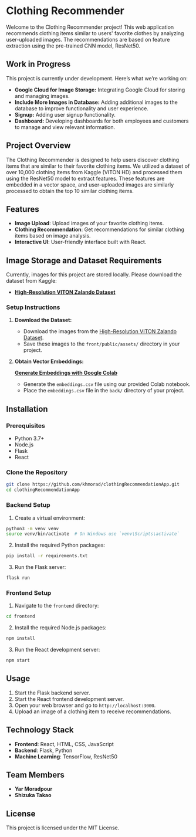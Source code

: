 
# Clothing Recommender

Welcome to the Clothing Recommender project! This web application recommends clothing items similar to users' favorite clothes by analyzing user-uploaded images. The recommendations are based on feature extraction using the pre-trained CNN model, ResNet50.

## Work in Progress

This project is currently under development. Here’s what we’re working on:

- **Google Cloud for Image Storage:** Integrating Google Cloud for storing and managing images.
- **Include More Images in Database:** Adding additional images to the database to improve functionality and user experience.
- **Signup:** Adding user signup functionality.
- **Dashboard:** Developing dashboards for both employees and customers to manage and view relevant information.

## Project Overview

The Clothing Recommender is designed to help users discover clothing items that are similar to their favorite clothing items. We utilized a dataset of over 10,000 clothing items from Kaggle (VITON HD) and processed them using the ResNet50 model to extract features. These features are embedded in a vector space, and user-uploaded images are similarly processed to obtain the top 10 similar clothing items.

## Features

- **Image Upload**: Upload images of your favorite clothing items.
- **Clothing Recommendation**: Get recommendations for similar clothing items based on image analysis.
- **Interactive UI**: User-friendly interface built with React.

## Image Storage and Dataset Requirements

Currently, images for this project are stored locally. Please download the dataset from Kaggle:

- **[High-Resolution VITON Zalando Dataset](https://www.kaggle.com/datasets/marquis03/high-resolution-viton-zalando-dataset)**

### Setup Instructions

1. **Download the Dataset:**

   - Download the images from the [High-Resolution VITON Zalando Dataset](https://www.kaggle.com/datasets/marquis03/high-resolution-viton-zalando-dataset).
   - Save these images to the `front/public/assets/` directory in your project.

2. **Obtain Vector Embeddings:**

   **[Generate Embeddings with Google Colab](https://colab.research.google.com/drive/1NaUW0ZwhezbDh7SIIM5MiTNEw7H-qNpB?usp=sharing)**

   - Generate the `embeddings.csv` file using our provided Colab notebook.
   - Place the `embeddings.csv` file in the `back/` directory of your project.

## Installation

### Prerequisites

- Python 3.7+
- Node.js
- Flask
- React

### Clone the Repository

```bash
git clone https://github.com/khmorad/clothingRecommendationApp.git
cd clothingRecommendationApp
```

### Backend Setup

1. Create a virtual environment:

```bash
python3 -m venv venv
source venv/bin/activate  # On Windows use `venv\Scripts\activate`
```

2. Install the required Python packages:

```bash
pip install -r requirements.txt
```

3. Run the Flask server:

```bash
flask run
```

### Frontend Setup

1. Navigate to the `frontend` directory:

```bash
cd frontend
```

2. Install the required Node.js packages:

```bash
npm install
```

3. Run the React development server:

```bash
npm start
```

## Usage

1. Start the Flask backend server.
2. Start the React frontend development server.
3. Open your web browser and go to `http://localhost:3000`.
4. Upload an image of a clothing item to receive recommendations.

## Technology Stack

- **Frontend**: React, HTML, CSS, JavaScript
- **Backend**: Flask, Python
- **Machine Learning**: TensorFlow, ResNet50

## Team Members

- **Yar Moradpour**
- **Shizuka Takao**

## License

This project is licensed under the MIT License.
